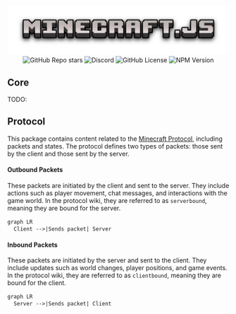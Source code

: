 <div align="center">
  <img src="../.github/banner.png" alt="minecraft.js">
</div>

<div align="center">
  <img alt="GitHub Repo stars" src="https://img.shields.io/github/stars/withrunix/minecraft.js?style=flat">
  <img alt="Discord" src="https://img.shields.io/discord/1354839930936754326?style=flat&label=discord">
  <img alt="GitHub License" src="https://img.shields.io/github/license/withrunix/minecraft.js">
  <img alt="NPM Version" src="https://img.shields.io/npm/v/minecraft.js">
</div>

## Core

TODO:

## Protocol

This package contains content related to the [Minecraft Protocol](https://minecraft.wiki/w/Java_Edition_protocol), including packets and states. The protocol defines two types of packets: those sent by the client and those sent by the server.

#### Outbound Packets

These packets are initiated by the client and sent to the server. They include actions such as player movement, chat messages, and interactions with the game world. In the protocol wiki, they are referred to as `serverbound`, meaning they are bound for the server.

```mermaid
graph LR
  Client -->|Sends packet| Server
```

#### Inbound Packets

These packets are initiated by the server and sent to the client. They include updates such as world changes, player positions, and game events. In the protocol wiki, they are referred to as `clientbound`, meaning they are bound for the client.

```mermaid
graph LR
  Server -->|Sends packet| Client
```
